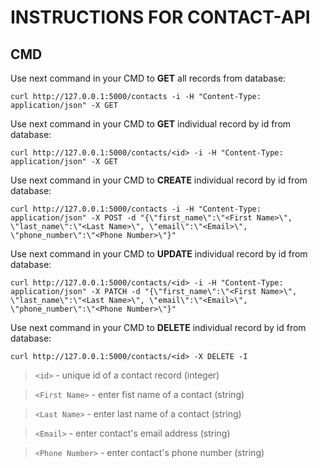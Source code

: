 # INSTRUCTIONS FOR CONTACT-API

## CMD

Use next command in your CMD to **GET** all records from database:

`curl http://127.0.0.1:5000/contacts -i -H "Content-Type: application/json" -X GET`

Use next command in your CMD to **GET** individual record by id from database:

`curl http://127.0.0.1:5000/contacts/<id> -i -H "Content-Type: application/json" -X GET`

Use next command in your CMD to **CREATE** individual record by id from database:

`curl http://127.0.0.1:5000/contacts -i -H "Content-Type: application/json" -X POST -d "{\"first_name\":\"<First Name>\", \"last_name\":\"<Last Name>\", \"email\":\"<Email>\", \"phone_number\":\"<Phone Number>\"}"`

Use next command in your CMD to **UPDATE** individual record by id from database:

`curl http://127.0.0.1:5000/contacts/<id> -i -H "Content-Type: application/json" -X PATCH -d "{\"first_name\":\"<First Name>\", \"last_name\":\"<Last Name>\", \"email\":\"<Email>\", \"phone_number\":\"<Phone Number>\"}"`

Use next command in your CMD to **DELETE** individual record by id from database:

`curl http://127.0.0.1:5000/contacts/<id> -X DELETE -I`



> `<id>` - unique id of a contact record (integer)

> `<First Name>` - enter fist name of a contact (string)

> `<Last Name>` - enter last name of a contact (string)

> `<Email>` - enter contact's email address (string)

> `<Phone Number>` - enter contact's phone number (string)


